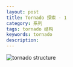 ```yaml
---
layout: post
title: Tornado 探索 - 1
category: 系列
tags: tornado 结构
keywords: tornado
description:
---
```


![tornado structure](http://www.nowamagic.net/librarys/images/201311/2013_11_20_01.png)
